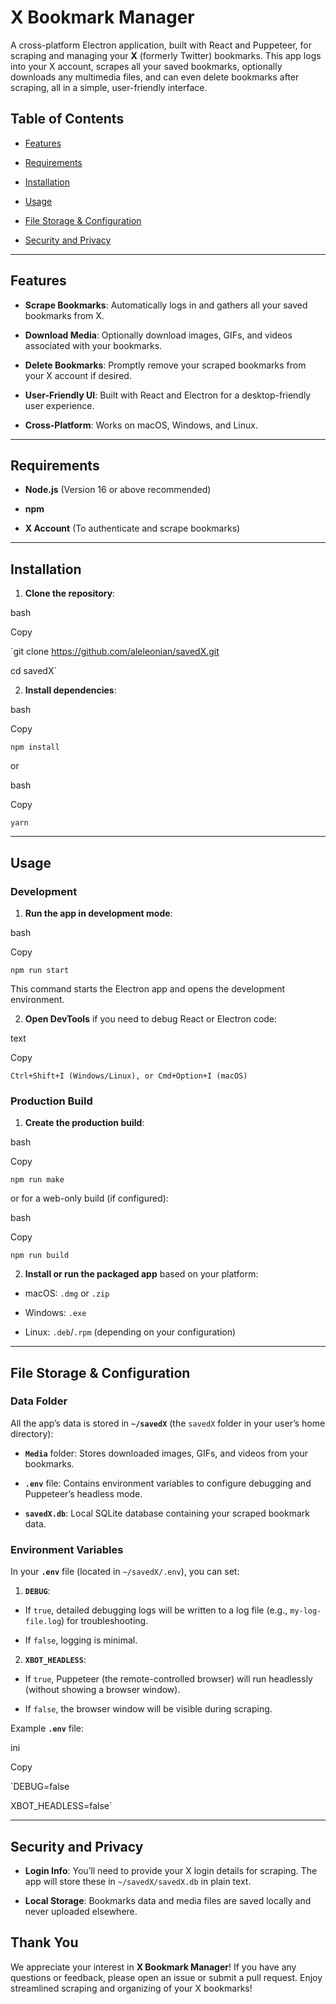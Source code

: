 
  

# X Bookmark Manager

  

A cross-platform Electron application, built with React and Puppeteer, for scraping and managing your **X** (formerly Twitter) bookmarks. This app logs into your X account, scrapes all your saved bookmarks, optionally downloads any multimedia files, and can even delete bookmarks after scraping, all in a simple, user-friendly interface.

  

## Table of Contents

  

- [Features](#features)

- [Requirements](#requirements)

- [Installation](#installation)

- [Usage](#usage)

- [File Storage & Configuration](#file-storage--configuration)

- [Security and Privacy](#security-and-privacy)

  

----------

  

## Features

  

-  **Scrape Bookmarks**: Automatically logs in and gathers all your saved bookmarks from X.

-  **Download Media**: Optionally download images, GIFs, and videos associated with your bookmarks.

-  **Delete Bookmarks**: Promptly remove your scraped bookmarks from your X account if desired.

-  **User-Friendly UI**: Built with React and Electron for a desktop-friendly user experience.

-  **Cross-Platform**: Works on macOS, Windows, and Linux.

  

----------

  

## Requirements

  

-  **Node.js** (Version 16 or above recommended)

-  **npm**

-  **X Account** (To authenticate and scrape bookmarks)

  

----------

  

## Installation

  

1.  **Clone the repository**:

bash

Copy

`git clone https://github.com/aleleonian/savedX.git

cd savedX`

2.  **Install dependencies**:

bash

Copy

`npm install`

or

bash

Copy

`yarn`

  

----------

  

## Usage

  

### Development

  

1.  **Run the app in development mode**:

bash

Copy

`npm run start`

This command starts the Electron app and opens the development environment.

2.  **Open DevTools** if you need to debug React or Electron code:

text

Copy

`Ctrl+Shift+I (Windows/Linux), or Cmd+Option+I (macOS)`

  

### Production Build

  

1.  **Create the production build**:

bash

Copy

`npm run make`

or for a web-only build (if configured):

bash

Copy

`npm run build`

2.  **Install or run the packaged app** based on your platform:

- macOS: `.dmg` or `.zip`

- Windows: `.exe`

- Linux: `.deb`/`.rpm` (depending on your configuration)

  

----------

  

## File Storage & Configuration

  

### Data Folder

  

All the app’s data is stored in **`~/savedX`** (the `savedX` folder in your user’s home directory):

  

-  **`Media`** folder: Stores downloaded images, GIFs, and videos from your bookmarks.

-  **`.env`** file: Contains environment variables to configure debugging and Puppeteer’s headless mode.

-  **`savedX.db`**: Local SQLite database containing your scraped bookmark data.

  

### Environment Variables

  

In your **`.env`** file (located in `~/savedX/.env`), you can set:

  

1.  **`DEBUG`**:

- If `true`, detailed debugging logs will be written to a log file (e.g., `my-log-file.log`) for troubleshooting.

- If `false`, logging is minimal.

2.  **`XBOT_HEADLESS`**:

- If `true`, Puppeteer (the remote-controlled browser) will run headlessly (without showing a browser window).

- If `false`, the browser window will be visible during scraping.

  

Example **`.env`** file:

  

ini

  

Copy

  

`DEBUG=false

XBOT_HEADLESS=false`

  

----------

  

## Security and Privacy

  

-  **Login Info**: You’ll need to provide your X login details for scraping. The app will store these in `~/savedX/savedX.db` in plain text.

-  **Local Storage**: Bookmarks data and media files are saved locally and never uploaded elsewhere.



  

## Thank You

  

We appreciate your interest in **X Bookmark Manager**! If you have any questions or feedback, please open an issue or submit a pull request. Enjoy streamlined scraping and organizing of your X bookmarks!
